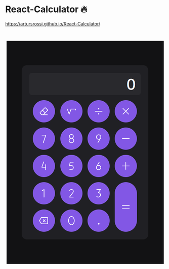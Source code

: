 # React-Calculator 🔥

<a href="https://artursrossi.github.io/React-Calculator/" target="_blank">https://artursrossi.github.io/React-Calculator/</a>

<br>
 
<p align="center">
  <img alt="preview" src="./public/preview.png">
</p>
